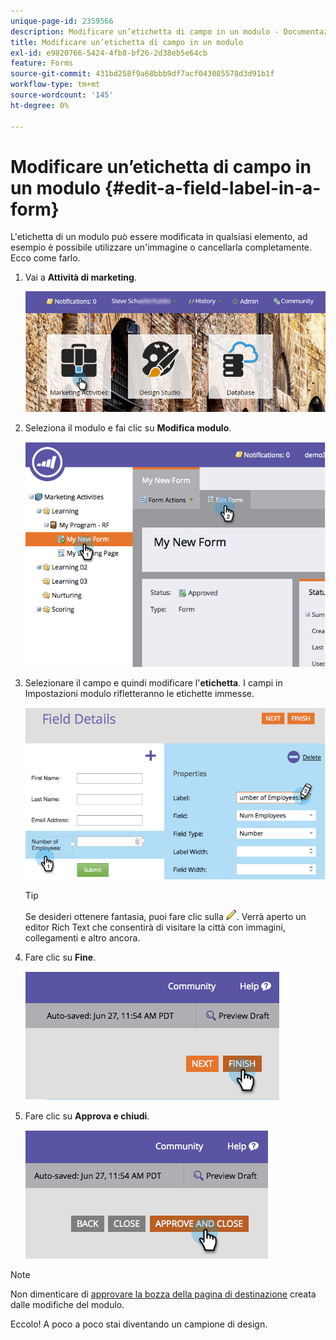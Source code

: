 ```yaml
---
unique-page-id: 2359566
description: Modificare un’etichetta di campo in un modulo - Documentazione di Marketo - Documentazione del prodotto
title: Modificare un’etichetta di campo in un modulo
exl-id: e9820766-5424-4fb8-bf26-2d38eb5e64cb
feature: Forms
source-git-commit: 431bd258f9a68bbb9df7acf043085578d3d91b1f
workflow-type: tm+mt
source-wordcount: '145'
ht-degree: 0%

---
```


# Modificare un’etichetta di campo in un modulo {#edit-a-field-label-in-a-form}

L&#39;etichetta di un modulo può essere modificata in qualsiasi elemento, ad esempio è possibile utilizzare un&#39;immagine o cancellarla completamente. Ecco come farlo.

1. Vai a **Attività di marketing**.

   ![](assets/login-marketing-activities-3.png)

1. Seleziona il modulo e fai clic su **Modifica modulo**.

   ![](assets/image2014-9-15-17-3a26-3a27.png)

1. Selezionare il campo e quindi modificare l&#39;**etichetta**. I campi in Impostazioni modulo rifletteranno le etichette immesse.

   ![](assets/image2014-9-15-17-3a26-3a42.png)

   >[!TIP]
   >
   >Se desideri ottenere fantasia, puoi fare clic sulla ![matita](assets/image2014-9-15-17-3a27-3a7.png). Verrà aperto un editor Rich Text che consentirà di visitare la città con immagini, collegamenti e altro ancora.

1. Fare clic su **Fine**.

   ![](assets/image2014-9-15-17-3a27-3a26.png)

1. Fare clic su **Approva e chiudi**.

   ![](assets/image2014-9-15-17-3a27-3a44.png)

>[!NOTE]
>
>Non dimenticare di [approvare la bozza della pagina di destinazione](/help/marketo/product-docs/demand-generation/landing-pages/understanding-landing-pages/approve-unapprove-or-delete-a-landing-page.md) creata dalle modifiche del modulo.

Eccolo! A poco a poco stai diventando un campione di design.
